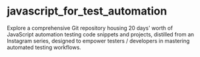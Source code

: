 # javascript_for_test_automation
Explore a comprehensive Git repository housing 20 days' worth of JavaScript automation testing code snippets and projects, distilled from an Instagram series, designed to empower testers / developers in mastering automated testing workflows.

